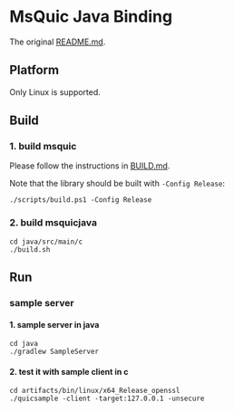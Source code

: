 # MsQuic Java Binding

The original [README.md](https://github.com/wkgcass/msquic-java/blob/java/MSQUIC_README.md).

## Platform

Only Linux is supported.

## Build

### 1. build msquic

Please follow the instructions in [BUILD.md](https://github.com/wkgcass/msquic-java/blob/java/docs/BUILD.md).

Note that the library should be built with `-Config Release`:

```
./scripts/build.ps1 -Config Release
```

### 2. build msquicjava

```
cd java/src/main/c
./build.sh
```

## Run

### sample server

#### 1. sample server in java

```
cd java
./gradlew SampleServer
```

#### 2. test it with sample client in c

```
cd artifacts/bin/linux/x64_Release_openssl
./quicsample -client -target:127.0.0.1 -unsecure
```
